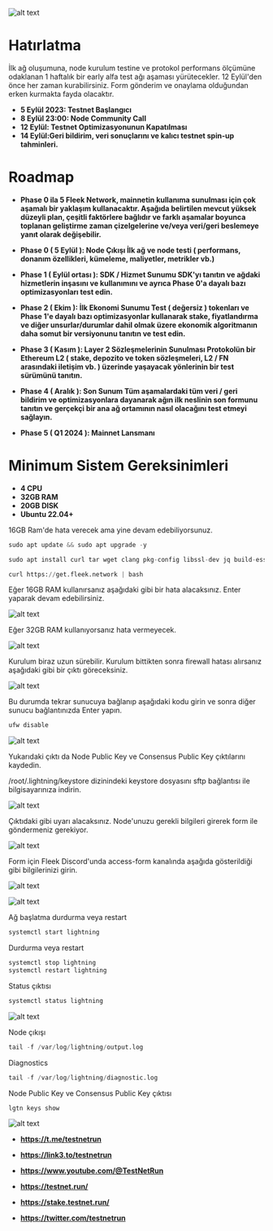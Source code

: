 ![alt text](https://i.hizliresim.com/6980i8v.png)

# Hatırlatma

İlk ağ oluşumuna, node kurulum testine ve protokol performans ölçümüne odaklanan 1 haftalık bir early alfa test ağı aşaması yürütecekler.
12 Eylül'den önce her zaman kurabilirsiniz. Form gönderim ve onaylama olduğundan erken kurmakta fayda olacaktır.

- **5 Eylül 2023: Testnet Başlangıcı** 
- **8 Eylül 23:00: Node Community Call**
- **12 Eylül: Testnet Optimizasyonunun Kapatılması**
- **14 Eylül:Geri bildirim, veri sonuçlarını ve kalıcı testnet spin-up tahminleri.**

# Roadmap

- **Phase 0 ila 5
Fleek Network, mainnetin kullanıma sunulması için çok aşamalı bir yaklaşım kullanacaktır. Aşağıda belirtilen mevcut yüksek düzeyli plan, çeşitli faktörlere bağlıdır ve farklı aşamalar boyunca toplanan geliştirme zaman çizelgelerine ve/veya veri/geri beslemeye yanıt olarak değişebilir.**

- **Phase 0 ( 5 Eylül ): Node Çıkışı
İlk ağ ve node testi ( performans, donanım özellikleri, kümeleme, maliyetler, metrikler vb.)**

- **Phase 1 ( Eylül ortası ): SDK / Hizmet Sunumu
SDK'yı tanıtın ve ağdaki hizmetlerin inşasını ve kullanımını ve ayrıca Phase 0'a dayalı bazı optimizasyonları test edin.**

- **Phase 2 ( Ekim ): İlk Ekonomi Sunumu
Test ( değersiz ) tokenları ve Phase 1'e dayalı bazı optimizasyonlar kullanarak stake, fiyatlandırma ve diğer unsurlar/durumlar dahil olmak üzere ekonomik algoritmanın daha somut bir versiyonunu tanıtın ve test edin.**

- **Phase 3 ( Kasım ): Layer 2 Sözleşmelerinin Sunulması
Protokolün bir Ethereum L2 ( stake, depozito ve token sözleşmeleri, L2 / FN arasındaki iletişim vb. ) üzerinde yaşayacak yönlerinin bir test sürümünü tanıtın.**

- **Phase 4 ( Aralık ): Son Sunum
Tüm aşamalardaki tüm veri / geri bildirim ve optimizasyonlara dayanarak ağın ilk neslinin son formunu tanıtın ve gerçekçi bir ana ağ ortamının nasıl olacağını test etmeyi sağlayın.**

- **Phase 5 ( Q1 2024 ): Mainnet Lansmanı**

# Minimum Sistem Gereksinimleri

- **4 CPU**
- **32GB RAM**
- **20GB DISK**
- **Ubuntu 22.04+**

16GB Ram'de hata verecek ama yine devam edebiliyorsunuz. 



```python
sudo apt update && sudo apt upgrade -y
```

```python
sudo apt install curl tar wget clang pkg-config libssl-dev jq build-essential bsdmainutils git make ncdu gcc git jq chrony liblz4-tool -y
```

```python
curl https://get.fleek.network | bash
```

Eğer 16GB RAM kullanırsanız aşağıdaki gibi bir hata alacaksınız. Enter yaparak devam edebilirsiniz.

![alt text](https://i.hizliresim.com/ad5gmgq.png)

Eğer 32GB RAM kullanıyorsanız hata vermeyecek.


![alt text](https://i.hizliresim.com/tqz27hc.png)

Kurulum biraz uzun sürebilir. Kurulum bittikten sonra firewall hatası alırsanız aşağıdaki gibi bir çıktı göreceksiniz.

![alt text](https://i.hizliresim.com/ol7tdnc.png)

Bu durumda tekrar sunucuya bağlanıp aşağıdaki kodu girin ve sonra diğer sunucu bağlantınızda Enter yapın.

```python
ufw disable
```

![alt text](https://i.hizliresim.com/d1rozv4.png)

Yukarıdaki çıktı da Node Public Key ve Consensus Public Key çıktılarını kaydedin. 

/root/.lightning/keystore dizinindeki keystore dosyasını sftp bağlantısı ile bilgisayarınıza indirin.

![alt text](https://i.hizliresim.com/m7k1ro4.png)



Çıktıdaki gibi uyarı alacaksınız. Node'unuzu gerekli bilgileri girerek form ile göndermeniz gerekiyor. 

![alt text](https://i.hizliresim.com/eg3om5z.png)

Form için Fleek Discord'unda access-form kanalında aşağıda gösterildiği gibi bilgilerinizi girin. 


![alt text](https://i.hizliresim.com/7rehvjp.png)

![alt text](https://i.hizliresim.com/p2ywll6.png)

Ağ başlatma durdurma veya restart

```python
systemctl start lightning
```


Durdurma veya restart

```python
systemctl stop lightning
systemctl restart lightning
```


Status çıktısı

```python
systemctl status lightning
```

![alt text](https://i.hizliresim.com/697uy7s.png)

Node çıkışı 

```python
tail -f /var/log/lightning/output.log
```

Diagnostics

```python
tail -f /var/log/lightning/diagnostic.log
```

Node Public Key ve Consensus Public Key çıktısı

```python
lgtn keys show
```

![alt text](https://i.hizliresim.com/en9uqkx.png)



- **https://t.me/testnetrun**

- **https://link3.to/testnetrun**

- **https://www.youtube.com/@TestNetRun**

- **https://testnet.run/**

- **https://stake.testnet.run/**

- **https://twitter.com/testnetrun**





